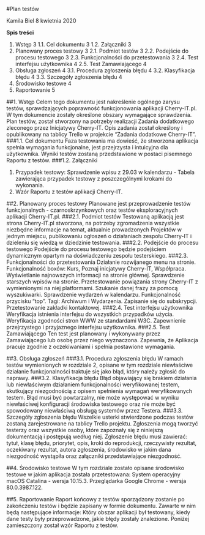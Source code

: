 #Plan testów
 
 
Kamila Biel
8 kwietnia 2020
 
**Spis treści**

1. Wstęp	3
1.1. Cel dokumentu	3
1.2. Załączniki	3
2. Planowany proces testowy	3
2.1. Podmiot testów	3
2.2. Podejście do procesu testowego	3
2.3. Funkcjonalności do przetestowania	3
2.4. Test interfejsu użytkownika	4
2.5. Test Zamawiającego	4
3. Obsługa zgłoszeń	4
3.1. Procedura zgłoszenia błędu	4
3.2. Klasyfikacja błędu	4
3.3. Szczegóły zgłoszenia błędu	4
4. Środowisko testowe	4
5. Raportowanie	5

 

##1.	Wstęp
Celem tego dokumentu jest nakreślenie ogólnego zarysu testów, sprawdzających poprawność funkcjonowania aplikacji Cherry-IT.pl. W tym dokumencie zostały określone obszary wymagające sprawdzenia. Plan testów, został stworzony na potrzeby realizacji Zadania dodatkowego zleconego przez Inicjatywy Cherry-IT. Opis zadania został określony i opublikowany na tablicy Trello w projekcie “Zadania dodatkowe Cherry-IT”.
###1.1.	Cel dokumentu
Faza testowania ma dowieść, że stworzona aplikacja spełnia wymagania funkcjonalne, jest przejrzysta i intuicyjna dla użytkownika. Wyniki testów zostaną przedstawione w postaci pisemnego Raportu z testów.
###1.2.	Załączniki 
1. Przypadek testowy: Sprawdzenie wpisu z 29.03 w kalendarzu - Tabela zawierająca przypadek testowy z poszczególnymi krokami do wykonania.
2. Wzór Raportu z testów aplikacji Cherry-IT.
 
##2.	Planowany proces testowy
Planowane jest przeprowadzenie testów funkcjonalnych - czarnoskrzynkowych oraz testów eksploracyjnych aplikacji Cherry-IT.pl.
###2.1.	Podmiot testów 
Testowaną aplikacją jest strona Cherry-IT.pl stworzona, na potrzeby zgromadzenia wszystkie niezbędne informacje na temat, aktualnie prowadzonych Projektów w jednym miejscu, publikowaniu ogłoszeń o działaniach zespołu Cherry-IT i dzieleniu się wiedzą w dziedzinie testowania. 
###2.2.	Podejście do procesu testowego
Podejście do procesu testowego będzie podejściem  dynamicznym opartym na doświadczeniu zespołu testerskiego.
###2.3.	Funkcjonalności do przetestowania
Działanie rozwijanego menu na stronie.
Funkcjonalność boxów: Kurs, Poznaj inicjatywy Cherry-IT, Współpraca.
Wyświetlanie najnowszych informacji na stronie głównej.
Sprawdzenie starszych wpisów na stronie.
Przetestowanie powiązania strony Cherry-IT z wymienionymi na niej platformami.
Szukanie danej frazy za pomocą wyszukiwarki.
Sprawdzenie wydarzeń w kalendarzu.
Funkcjonalność przycisku “top”.
Tagi: Archiwum i Wydarzenia.
Zapisanie się do subskrypcji.
Przetestowanie zakładki kontaktowej.
###2.4.	Test interfejsu użytkownika
Weryfikacja istnienia interfejsu do wszystkich przypadków użycia.
Weryfikacja zgodności stron WWW ze standardami W3C.
Zapewnienie przejrzystego i przyjaznego interfejsu użytkownika. 
###2.5.	Test Zamawiającego
Ten test jest planowany i wykonywany przez Zamawiającego lub osobę przez niego wyznaczona. Zapewnia, że Aplikacja pracuje zgodnie z oczekiwaniami i spełnia postawione wymagania.
 
##3. Obsługa zgłoszeń
###3.1.	Procedura zgłoszenia błędu
W ramach testów wymienionych w rozdziale 2, opisane w tym rozdziale niewłaściwe działanie funkcjonalności traktuje się jako błąd, który należy zgłosić do naprawy. 
###3.2.	Klasyfikacja błędu
Błąd objawiający się brakiem działania lub niewłaściwym działaniem funkcjonalności weryfikowanej testem, skutkujący niezgodnością z opisem spełnienia wymagań weryfikowanych testem. Błąd musi być powtarzalny, nie może występować w wyniku niewłaściwej konfiguracji środowiska testowego oraz nie może być spowodowany niewłaściwą obsługą systemów przez Testera.
###3.3. Szczegóły zgłoszenia błędu
Wszelkie usterki stwierdzone podczas testów zostaną zarejestrowane na tablicy Trello projektu.
Zgłoszenia mogą tworzyć testerzy oraz wszystkie osoby, które zapoznały się z niniejszą dokumentacją i postępują według niej.
Zgłoszenie błędu musi zawierać: tytuł, klasę błędu, priorytet, opis, kroki do reprodukcji, rzeczywisty rezultat, oczekiwany rezultat, autora zgłoszenia, środowisko w jakim dana niezgodność wystąpiła oraz załączniki przedstawiające niezgodność.
 
##4.	Środowisko testowe
W tym rozdziale zostało opisane środowisko testowe w jakim aplikacja została przetestowana:
System operacyjny macOS Catalina - wersja 10.15.3.
Przeglądarka Google Chrome - wersja 80.0.3987.122.
 
##5.	Raportowanie
Raport końcowy z testów sporządzony zostanie po zakończeniu testów i będzie zapisany w formie dokumentu. Zawarte w nim będą następujące informacje: Który obszar aplikacji był testowany, kiedy dane testy były przeprowadzone, jakie błędy zostały znalezione. Poniżej zamieszczony został wzór Raportu z testów.

